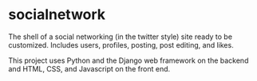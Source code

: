 # socialnetwork
The shell of a social networking (in the twitter style) site ready to be customized. Includes users, profiles, posting, post editing, and likes.

This project uses Python and the Django web framework on the backend and HTML, CSS, and Javascript on the front end.
